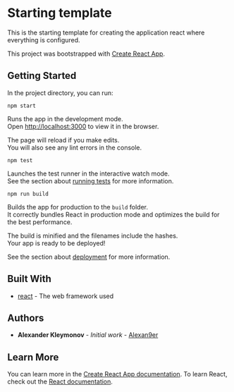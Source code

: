 # Starting template

This is the starting template for creating the application react where everything is configured.

This project was bootstrapped with [Create React App](https://github.com/facebook/create-react-app).

## Getting Started

In the project directory, you can run:

```
npm start
```

Runs the app in the development mode.<br>
Open [http://localhost:3000](http://localhost:3000) to view it in the browser.

The page will reload if you make edits.<br>
You will also see any lint errors in the console.

```
npm test
```

Launches the test runner in the interactive watch mode.<br>
See the section about [running tests](https://facebook.github.io/create-react-app/docs/running-tests) for more information.

```
npm run build
```

Builds the app for production to the `build` folder.<br>
It correctly bundles React in production mode and optimizes the build for the best performance.

The build is minified and the filenames include the hashes.<br>
Your app is ready to be deployed!

See the section about [deployment](https://facebook.github.io/create-react-app/docs/deployment) for more information.

## Built With

- [react](https://en.reactjs.org/) - The web framework used

## Authors

- **Alexander Kleymonov** - _Initial work_ - [Alexan9er](https://github.com/Alexan9er)

## Learn More

You can learn more in the [Create React App documentation](https://facebook.github.io/create-react-app/docs/getting-started).
To learn React, check out the [React documentation](https://reactjs.org/).
